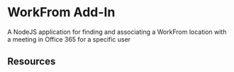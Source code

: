 # WorkFrom Add-In
A NodeJS application for finding and associating a WorkFrom location with a meeting in Office 365 for a specific user

## Resources
